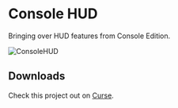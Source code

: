 # Console HUD
Bringing over HUD features from Console Edition.

![ConsoleHUD](https://i.imgur.com/BxMaBe6.png)

## Downloads
Check this project out on [Curse](https://minecraft.curseforge.com/projects/console-hud).
